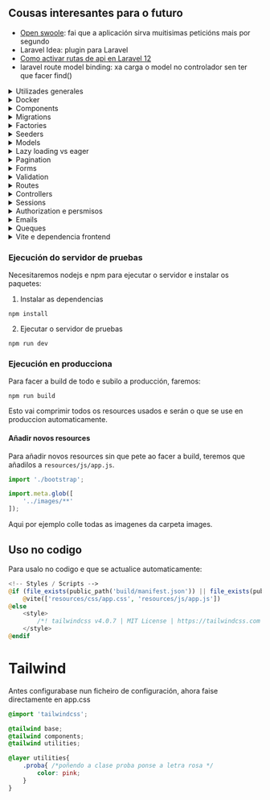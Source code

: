 ## Cousas interesantes para o futuro
* [Open swoole](https://www.youtube.com/watch?v=nGJOOS1Zd9Q&ab_channel=ThePrimeTime): fai que a aplicación sirva muitisimas peticións mais por segundo
* Laravel Idea: plugin para Laravel
* [Como activar rutas de api en Laravel 12](https://laracasts.com/discuss/channels/laravel/routesapiphp-removed-in-laravel-12-use-web-or-restore-it)
* laravel route model binding: xa carga o model no controlador sen ter que facer find()

<details>
<summary>Utilizades generales</summary>

# Utilidades generales
## Url completa da aplicación
Se queremos unha ruta da nosa aplicación coa url completa, para por exemplo un enlace
nun email, usaremos `url()`.

````php
url('/jobs/'.$job->id) //http://localhost:8000/jobs/204
````
Esto vai funcionar siempre, sustituindo localhost polo servidor no que estea a aplicacion
correndo.
</details>


<details>
<summary>Docker</summary>

# Docker
Me cago en dios para levantar esto.
* Esta usando php artisan serve para o servidor
  * Levantao ao levantar o docker porque llo puxen no Dockerfile

## Que facer todos os dias ao arrancar
1. Ir ao docker desktop e borrar os contenedores
2. Arrancalos e build
````shell
docker compose up -d --build
````

Igual tarda un pouco en arrancar a laravel_app, pero o final vai.

## Crear o proxecto de 0
1. Crear `docker-compose.yml`, con php e laravel, mysql e phpmyadmin:
````yaml
version: '3.8'

services:
  app:
    build:
      context: .
      dockerfile: Dockerfile
    container_name: laravel_app
    working_dir: /var/www
    volumes:
      - ./laravel-app:/var/www
    ports:
      - "8000:8000"
    depends_on:
      - mysql
    networks:
      - laravel

  mysql:
    image: mysql:8.0
    container_name: laravel_mysql
    restart: always
    environment:
      MYSQL_ROOT_PASSWORD: root
      MYSQL_DATABASE: laravel
      MYSQL_USER: laravel
      MYSQL_PASSWORD: secret
    ports:
      - "3306:3306"
    volumes:
      - db_data:/var/lib/mysql
    networks:
      - laravel

  phpmyadmin:
    image: phpmyadmin/phpmyadmin
    container_name: laravel_phpmyadmin
    environment:
      PMA_HOST: mysql
      MYSQL_ROOT_PASSWORD: root
    ports:
      - "8080:80"
    networks:
      - laravel

volumes:
  db_data:

networks:
  laravel:
````

2. Creamos a carpeta do proyecto laravel con:
````shell
docker run --rm -v [rutaAbsolutaDoDirectorioCoDockerCompose][/carpetaNovaProxectoLaravel]:/app composer create-project laravel/laravel .
````

3. DockerFile
````dockerfile
FROM php:8.2-cli

# Install system dependencies and extensions
RUN apt-get update && apt-get install -y \
    unzip \
    zip \
    git \
    curl \
    libzip-dev \
    && docker-php-ext-install zip pdo_mysql

# Install Composer
COPY --from=composer:latest /usr/bin/composer /usr/bin/composer

WORKDIR /var/www

# Start the Laravel dev server
CMD ["sh", "-c", "composer install && php artisan serve --host=0.0.0.0 --port=8000"]
````

4. Modificar o `.env` para poñer a conexion a bd
````dotenv
DB_CONNECTION=mysql
DB_HOST=mysql
DB_PORT=3306
DB_DATABASE=laravel
DB_USERNAME=laravel
DB_PASSWORD=secret
````

5. Facer a build e iniciar
````shell
docker-compose up --build -d
````
6. AH si e facer as migracións da bd pa ter usuarios sessions e asi:
````shell
docker exec -it laravel_app bash
cd /var/www
php artisan migrate
````
</details>


<details>
<summary>Components</summary>

# Components
Son a mellor forma de reutilizar codigo nas vistas, pequenos trozos de html
que se incluen en outras vistas, podendolle pasar datos.

## Como crealos e chamalos
Creanse en `resources/views/components` e chamanse dende outra vista facendo:
````html
<x-nomeFicheiroComponente ></x-x-nomeFicheiroComponente>
````

## Pasar datos
Hai tipos de datos que lle pasamos aos componentes
* Atributos: todos os atributos html que se queren añadir ao componente. Accedese a eles con `$attributes`
* Slots: os elementos que van ir dentro do componente. Podese acceder:
  * Mediante a variable `$slot`, que pilla todo o contido interior non nomeado
  * Named slots, ponselle un nome a ese contido
* Propiedades: sirven como os argumentos de unha función, son iguales aos atributos,
solo que no valor podeselle poñer logica de php.

#### Ejemplo:
O componente
````injectablephp
@props([
    'active' => false
])

<a
   class="{{ $active ? "bg-gray-900 text-white" : "text-gray-300 hover:bg-gray-700 hover:text-white"}} rounded-md px-3 py-2 text-sm font-medium"
   aria-current="{{ $active ? "true" : "false" }}"
    {{ $attributes }}
>
    {{ $slot }}
</a>
````
Usalo:
````injectablephp
<x-nav-link href="/" :active="request()->is('/')">Dashboard</x-nav-link>
````
</details>

<details>
<summary>Migrations</summary>

# Migracions
Son archivos para interactuar coa estructura da base de datos, tablas, columnas...
* Ubicanse en `database/migrations`

### Crear unha migración
1. Podese crear a man pero recomendase usar o comando:
````shell
php artisan make:migration
````
2. Crearanos o archivo con duas funcions, unha para facer a migración e outra para revertila en caso de ser necesario
   * Neste caso crea a tabla job_listing
````php
<?php

use Illuminate\Database\Migrations\Migration;
use Illuminate\Database\Schema\Blueprint;
use Illuminate\Support\Facades\Schema;

return new class extends Migration
{
    /**
     * Run the migrations.
     */
    public function up(): void
    {
        Schema::create('job_listing', function (Blueprint $table) {
            $table->id();
            $table->string('name')->unique();
            $table->float('salary');
            $table->timestamps();
        });
    }

    /**
     * Reverse the migrations.
     */
    public function down(): void
    {
        Schema::dropIfExists('job_listing');
    }
};
````

### Ejecutar migracions
Por muitas que creemos se non as ejecutamos non van facer nada, para ejecutalas:

#### Todas
````shell
php artisan migrate
````
#### Unha en concreto
````shell
php artisan migrate --path --path=database/migrations/2024_04_25_123456_create_jobs_table.php
````
#### Borrar todo e facer as migracions de 0
````shell
php artisan migrate:fresh
````
#### Facer rollback de migracions
Suponse que solo vai afectar as tablas afectadas polas últimas migracions (e borra datos)
````shell
php artisan migrate:rollback
````
Se solo queremos que afecte en concreto as tablas das `2 ultimas`:
````shell
php artisan migrate:rollback --step=2
```` 

</details>

<details>
<summary>Factories</summary>

# Factories
EXTENDER MAIS A INVESTIGACIÓN EN ESTO

Valen para crear instancias de objetos con datos falsos, moi utiles para
test sobretodo ou facer un seed da base de datos.

## Creación
1. Crear unha factory para o modelo Post
````shell
php artisan make:factory PostFactory --model=Post
````
2. Indicar os datos a generar:
````php
class PostFactory extends Factory
{
    /**
     * Define the model's default state.
     *
     * @return array<string, mixed>
     */
    public function definition(): array
    {
        return [
            'name' => fake()->title,
            'content' => fake()->sentence(),
            'user_id' => User::inRandomOrder()->first()?->id
        ];
    }
}
````

## Uso
Para por ejemplo crear na bd 50 Posts con datos falsos:
````php
Post::factory(50)->create();
````

</details>

<details>
<summary>Seeders</summary>

# Seeders
Gardanse en `database/seeders`.

Basicamente, son clases que nos sirven para poblar a base de datos. Podemos usar clases
genericas que poblen toda a base de datos(`DatabaseSeeder.php`), ou chamar a unha personalizada
que solo meta datos en certas tablas que nos digamos.

Esto combinado cos factories, fai que poblar a base de datos sexa unha chorrada, porque chamamos
aos factories das clases dentro do seeder e xa fan todo. Tamen podemos chamar a outros seeders.

## Seeders personalizados
Podemos crear seeders personalizados que solo metan datos en x tablas, xa sexa por manter
o codigo mais ordenado, para un test en concreto, modelo en concreto...

1. Facer a clase
````shell
php artisan make:seeder
````
2. Modificala, nesta por ejemplo chamase ao factory de Job e Employee
````php
class JobEmployeeSeeder extends Seeder
{
    /**
     * Run the database seeds.
     */
    public function run(): void
    {
        Employee::factory(30)->create();
        Job::factory(200)->create();
    }
}
````

4. Ahora podemos:
* Chamala dende outros seeders, por ejemplo dende `DatabaseSeeder.php`:
````php
class DatabaseSeeder extends Seeder
{
    /**
     * Seed the application's database.
     */
    public function run(): void
    {
        User::factory(10)->create();

        $this->call(JobEmployeeSeeder::class); //chamamos ao seeder
    }
}
````
* Usala directamente para facer ese seed:
````shell
php artisan db:seed --class=JobEmployeeSeeder
````

## Migracións con seed
Despois de facer unha migración, podemoslle indicar que faga o seed da base de datos.
Ej. migración fresh que fai seed despois de crear toda a estructura
````shell
php artisan migrate:fresh --seed
````
Tamen podemos facer a migración con un seeder en concreto:
````shell
php artisan migrate:fresh --seed --seeder=YourCustomSeeder

````


</details>

<details>
<summary>Models</summary>

# Models
Un modelo non é mais que unha clase que representa unha tabla da base
de datos. Podense establecer relacións entre modelos e facer consultas
sen escribir nada de sql, cousa que para facer CRUDs fai que se fagan
nunha patada.

## Creación
Para crear o modelo podemos usar o comando de artisan, e ademais indicamos
que tamen cree a migración e o factory correspondiente (`-mf`):
````shell
php artisan make:model -mf Proba
````

Exemplo de un modelo que:
* usa o trait de HasFactory para poder usar a factoria
* gardase na tabla `job_listing`
* ten 2 atributos que se poden asignar masivamente ('name','salary')
* ten unha relación `Job N:1 Employee `
````php
class Job extends Model
{
    use HasFactory;

    protected $table = 'job_listing';
    protected $fillable = [
        'name',
        'salary'
    ];

    public function employee(){
        return $this->belongsTo(Employee::class,'idEmployee');
    }
}
````

## Tabla
Para indicar un nombre de tabla distinto, indicase no modelo o atributo `table`.
````php
protected $table = 'job_listing';
````

## Atributos
### Fillable
Para indicar os atributos se poden asignar de forma masiva (usando `create`)
hai que indicalos no atributo `fillable`:
````php
protected $fillable = [
    'name',
    'salary'
];
````
De esta maneira, os atributos que non estean indicados en fillable non se gardarán
ao usar create.
Ej.:
````php
Job::create([
    'name' => 'Jorge',
    'salary' => 5000,
    'isAdmin' => true //este valor non se vai gardar
]);
````
### Guarded
Por outro lado, guarded fai todo o contrario que fillable. Permitiran gardarse todas
os atributos do modelo menos os indicados en guarded:
````php
protected $guarded = [];
````
Neste caso permitiran gardarse todos os atributos do modelo.

## Soft delete
Se queremos que o modelo non se borre realmente da bd ao facer `->delete()` senon que teña un campo
que indique a fecha na que se borrou:
1. Use `SoftDelete` no modelo.
````php
class Post extends Model
{
    use SoftDeletes;
````
2. Na migración da tabla, añadir un campo `->softDeletes()`:
````php
Schema::table('posts', function (Blueprint $table) {
    $table->softDeletes();
});
````

### Como funcionará
````php
$post->delete(); // Sets deleted_at timestamp
Post::all(); // Only where deleted_at IS NULL
Post::withTrashed()->get(); //Include soft-deleted records
Post::onlyTrashed()->get(); //Get only soft-deleted records
$post->restore(); //Restore a soft-deleted record
$post->forceDelete(); //Permanently delete
$post->trashed() //know if a post is softdeleted
````

### Soft delete en relacións
Para que nos dea unha relación que esta soft deleted, hai que indicalo con `withTrashed`:
````php
$user->posts()->withTrashed()->get();
````

Para facer soft deletes ou recuperar tamen das relacións `belongsToMany`:
````php
class User extends Model
{
    use SoftDeletes;

    protected static function booted()
    {
        static::deleting(function ($user) {
            if (! $user->isForceDeleting()) {
                $user->posts()->delete();
            }
        });

        static::restoring(function ($user) {
            $user->posts()->withTrashed()->restore();
        });
    }

    public function posts()
    {
        return $this->hasMany(Post::class);
    }
}
````

## casts()
Se queremos que o atributo sexa dunha forma no modelo pero distinta na bd indicamolo na funcion
`casts()`.

Por ejemplo temos un campo de texto que ten un json na bd, e queremos que cando estea no modelo
sea un array:
1. Na bd
````json
{"theme":"dark","notifications":true}
````
2. Migracion:
````php
Schema::table('users', function (Blueprint $table) {
    $table->json('settings')->nullable();
});
````
3. No modelo:
````php
protected function casts(): array
{
    return [
        'settings' => 'array',
    ];
}
````
4. Ahora podemos facer:
````php
$theme = $user->settings['theme'];
````

## Relacions
Para acceder aos datos dunha relación, crearemos funcions que se chamen igual
que o modelo ao que fai referencia a fk, e que devolverán unha objeto de relación.

Ao crear esta función, poderemos acceder a ela de duas maneiras:
* Property style access(`$job->employee`): que nos vai devolver o objeto Employee da 
relacion
* Method access(`$job->employee()`): vainos devolver o objeto de relación, no cal podemos
aplicar mais funcions de consulta.

### belongsTo (N:1)
Cando se usa na función de un modelo, indica que o modelo é o que ten a fk da relación.

Neste caso, un job terá un employee, e a función solo devolvera un objeto Employee.

````php
public function employee(){
    return $this->belongsTo(Employee::class,'idEmployee');
}
````
* `idEmployee`: indica o nome da fk na tabla jobs (opcional, necesario se indicamos
un nombre de columna non convencional como en este caso)

### hasMany (1:N)
O modelo que a usa NON ten a fk da relación. Vai devolver unha collection de
objetos da clase indicada.

Neste caso un Employee ten multiples Jobs (1:N).
````php
public function jobs(){
    return $this->hasMany(Job::class,'idEmployee');
}
````
* `idEmployee`: indica o nome da columna da tabla jobs que fai referencia a fk de
employes

### belongsToMany (N:N)
Relación na que ambas partes teñen multiples relacións entre elas, usando unha taboa
de relación.

Migración da taboa de relación:
````php
Schema::create('post_tag', function (Blueprint $table) {
    $table->id();
    $table->foreignIdFor(\App\Models\Post::class,'postId')->constrained()
        ->cascadeOnDelete();
    $table->foreignIdFor(\App\Models\Tag::class,'tagId')->constrained()
        ->cascadeOnDelete();
    $table->timestamps();
});
````

Exemplo do metodo dende Post:
````php
public function tags(){
    return $this->belongsToMany(Tag::class, 'post_tag', 'postId', 'tagId');
}
````
Todos estes parametros son necesarios solo se puxemos nomes fora do estantar
* `post_tag`: nome da taboa de relación
* `postId`: nome da columna da tabla de relación que fai referencia a fk do modelo
que no que se esta definindo a función (Post en este caso)
* `tagId`: nome da columna da tabla de relación que fai referencia a fk do modelo da
outra parte da relación (Tag en este caso)
</details>

<details>
<summary>Lazy loading vs eager</summary>

# Lazy loading vs eager
Son maneiras de cargar os datos das relacións no noso programa
* `lazy`(defecto): carganse os datos (faise outra query) solo cando se quere acceder a relación
* `eager`: carganse os datos tanto do modelo como das relacións indicadas todos xuntos

## Lazy
Se non se indica, as relacións cargaranse como lazy.
````php
$job->employee //farase unha query para coller a info da tag
````
## Eager
Cargaranse os datos das relacións indicadas xunto cos modelos:
````php
$jobs = Job::with('employee')->get();
foreach ($jobs as $job) {
    echo $job->employer->name; //non fai mais queries
}
````
Tamen se pode indicar de cargar a relación despois de facer a query:
````php
$jobs = Job::all();
$jobs->load('employer');
````
E se queremos cargar as nested relations tamen podemos, por ejemplo, de cada Employee
tamen cargar o address:
````php
$jobs = Job::with('employee.address')->get();
````

### Cargar todas as relacións
Podemos cargar todas as relacións sen indicar o nome de cada unha con:
````php
$employees = Employee::all()->withRelationshipAutoloading();
````
E se nin siquiera queremos poñer eso, senon que sea o defecto da nosa aplicación
(NON RECOMENDADO) en `AppServiceProvider`:
````php
public function boot(): void
{
    Model::automaticallyEagerLoadRelationships();
}
````


## n+1 query problem
É un problema que ocurre cando cargamos as relacións de maneira `lazy`, é dicir, que
non van estar dispoñibles os datos ata que queremos acceder a eles, momento no que
se fai unha query a bd para obtelos. De ahí o nome n+1, xa que facemos a query para
obter o objeto, e unha query para cada relación.

Ejemplo, por cada Employee, fai unha query para buscar os Job:
````php
$employees = Employee::all();
$employees->each(function ($e){
    $jobs = $e->jobs;
});
````

Para que esto non pase, usaremos o loading `eager`.

### Configurar para que lance error cando se faga lazy loading
En `AppServiceProvider`:
````php
public function boot(): void
{
    Model::preventLazyLoading();
}
````

</details>

<details>
<summary>Pagination</summary>

# Pagination
Se non queremos cargar todos os datos xuntos (recomendado) teremos que usar paginación,
que basicamente aplica un limit con un offset a query.

Ejemplo basico
1. Aplicar paginación na consulta, neste caso de 4 en catro:
````php
$jobs = Job::with('employee')->paginate(4);
````
2. Mostrar os botons para ir a siguiente pagina na vista:
````php
{{ $jobs->links() }}
````

## Formas de paginación
Hai basicamente 3 formas distintas de paginación:
* `paginate()`: a mais costosa en terminos de eficiencia, pero indica o numero de paginas
e podense mover entre as paginas.
* `simplePaginate()`: mais eficiente que paginate xa que non fai un count de todos os resultados.
Solo mostra os botons de atras e siguiente.
* `cursorPaginate()`: a mais eficiente, xa que usa cursores e non OFFSET. Usado en grandes
cantidades de datos que se teñen que actualizar frecuentemente.

❗ Diferencia importante cursorPaginate. En vez de pasar o numero de pagina por a url (`/posts?page=7`)
pasa un cursor(`/posts?cursor=eyJqb2JfbGlzdGluZy5pZCI6NCwiX3BvaW50c1RvTmV4dEl0ZW1zIjp0cnVlfQ`), que é o pointer en base64 ao ultimo item da pagina actual. Con esto, laravel
sabe dende que item seguir a siguiente pagina, ainda que se añadan mais items a tabla non vai
afectar, cousa que si pasa con paginate e simplePaginate, xa que usan offset.

### Paginate
É o mais lento, pero o mais completo en terminos de usabilidad. Mostra a cantidad de 
resultados e permite navegar mediante o  numero de pagina.
````php
$jobs = Job::with('employee')->paginate(4);
````
### SimplePaginate
Igual que paginate, pero mais eficiente, xa que non fai un count dos resultados.
Permite navegar con botons de atras e adiante.
````php
$jobs = Job::simplePaginate(2);
````

### CursorPaginate
A mais eficiente e robusta, perfecta para aplicacións con scroll infinito ou apis.
Como xa expliquei arriba, usa cursor en vez de offset.

⚠️Os datos da consulta deben de estar ordenador por un campo UNICO e indexado(id por ejemplo),
xa que senon non sabería dende que item seguir na siguiente pagina.

Puntos bos✔️:
* A mais rapida
* Robusta, a paginacion non cambia ainda que se inserten ou borren elementos da tabla.

Contras❌:
* Non se pode acceder a url facilmente, hai que pasar na resposta tanto o siguiente
como o anterior cursor.

Uso:
````php
$jobs = Job::cursorPaginate(2); //pagina de 2 en 2
````

#### Ejemplo de api
Devolve a resposta xunto co anterior e siguiente cursor (null se non hai mais).

Atención ao detalle de por que campos ordena, created_at e id. Non podería ordenar solo
por o campo created_at, xa que pode haber varios registros co mismo valor. Por eso
despois tamen ordena por o id, un campo unico e indexado.
````php
use App\Models\Post;
use Illuminate\Http\Request;

public function index(Request $request)
{
    $posts = Post::orderBy('created_at', 'desc')
                 ->orderBy('id', 'desc')
                 ->cursorPaginate(20);

    return response()->json([
        'data' => $posts->items(),
        'next_cursor' => $posts->nextCursor()?->encode(), // Nullable safe operator
        'prev_cursor' => $posts->previousCursor()?->encode(),
    ]);
}
````
Para entendelo en profundidad. Vamonos poñer no caso que estamos na pagina 3, e o ultimo
item ten o id `123` e fui creado `2025-04-30T10:00:00`:

1. Laravel creará o cursor en base64 a partir do json con estes dous datos:
````json
{
  "created_at": "2025-04-30T10:00:00",
  "id": 123
}
````
2. O que nos daría un cursor:
````php
eyJjcmVhdGVkX2F0IjoiMjAyNS0wNC0zMFQxMDowMDowMCIsImlkIjoxMjN9
````
3. Con ese cursor, ao pasar a pagina 4 fará a siguiente query:
````sql
SELECT * FROM posts
WHERE
    (created_at < '2025-04-30 10:00:00')
   OR (
        created_at = '2025-04-30 10:00:00'
        AND id < 123
    )
ORDER BY created_at DESC, id DESC
LIMIT 21;
````
O where pode parecer algo raro, xa que parece que o OR fai cortocircuito en sql, pero non,
ambas condicions son evaluadas. Ainda así, a logica é a misma, xa que se o created_at
é menor que a fecha do cursor, a segunda condición xa non vai importar, xa que a primeira
true, polo que a fila vaise incluir nos resultados.
Asi que: 
1. Comproba que a fecha sea mais antigua que a do cursor
2. SOLO IMPORTA SE A PRIMEIRA NON SE CUMPLE. Comproba que a fecha sexa igual que a do
cursor, pero o id sexa menor. De esta maneira se hai filas coa misma fecha, incluense
igualmente se o id é menor.

## Uso da paginación en vistas
É moi sencillo, simplemente na vista poñemos:
````php
<div>{{ $jobs->links() }}</div>
````

Laravel por defecto pensará que estamos usando tailwind, asi que se o estamos facendo
xa se vai ver ben de por si os enlaces. Se queremos modificar a forma na que se ven,
hai que facer cambios.

### Personalizar vista de paginación
Para personalizar como se ve a paginación, non podemos facelo directamente, xa que as
vistas de como se ve están en vendor, na carpeta de dependecias de composer, asi que
primeiro hai que facer unha copia da vista de paginación a nosa carpeta publica e 
despois moidicala.

1. Copiar as vistas de paginación:
````shell
php artisan vendor:publish
````
![que seleccionar](imagenesApuntes/img.png)
2. Se imos usar tailwind, podemos deixar solo `tailwind.blade.php` e borrar o resto,
xa que se despois cambiamos por ejemplo por boostrap e non temos as vistas en resources,
simplemente vai mirar na carpeta vendor por elas.
3. Modificamos a vista `tailwind.blade.php` (neste caso) e xa veremos os cambios.
4. (Opcional). Se queremos cambiar para que use por defecto a vista de boostrap5 por ejemplo,
modificaremos `AppServiceProvider`:
````php
public function boot(): void
{
    Paginator::useBootstrapFive();
}
````
</details>

<details>
<summary>Forms</summary>

# Forms
## CSRF
CSRF (Cross Site Request Forgery) é un tipo de ataque no que unha pagina maliciosa
fai un post dende o navegador de un usuario coa sesion iniciada na nosa pagina. 

Poñamos o caso no que un usuario inicia sesion no seu banco, crease a cookie de session non?
Ahora imaginate que entra nunha web maliciosa que fai un post para cambiar a contraseña a ese
mismo banco, de normal non podería xa que tería que iniciar sesion, pero ao existir a cookie
no navegador da victima a aplicación pensa que esta autenticado, e deixalle cambiar a cookie.

### @csfr
Solucionar esto en laravel é moi facil, dentro de cada formulario poremos `@csrf`:
````php
<form method="post" action="/jobs">
        @csrf
````

O que fai esto é crear un campo hidden con un token unico, o cal se enviará xunto co resto de
campos ao POST. Este token crease como atributo dentro da sesion do usuario, e se o token enviado no POST
non coincide laravel devolve un `419`;

</details>

<details>
<summary>Validation</summary>

# Validation
En laravel é moi simple validar formularios e mostrar os errores. Usaremos o metodo validate, ao cal lle 
pasaremos asociativo con atributo => validacions. Se a request non pasa a validación, laravel fai un redirect
back, facendo que:
* o old input sea flasheado na session
* teñamos os errores disponibles en `$errors`

Ejemplo de unha validación simple:
1. No controlador, usaremos `request()->validate` para validar os campos. 
   - Se todo valida, devolvenos un array asociativo co nome do campo e o valor do formulario.
   - Se falla, fai redirect back flasheando a old data na session e pasando os `$errors` a vista.

````php
Route::post('/jobs',function (){
    $validated = request()->validate([
        'name' => ['required', 'min:3'],
        'salary' => ['numeric']
    ]);

    Job::create($validated);

    return redirect('/');
});
````
2. Na vista, despois podemos usar a variable `$errors` directamente (esta sempre dispoñible) para mostrar os errores e 
`old()` para coller os datos antiguos da session.
````php
<div class="mt-10 grid grid-cols-1 gap-x-6 gap-y-8 sm:grid-cols-6">
    <div class="sm:col-span-4">
        <label for="name" class="block text-sm/6 font-medium text-gray-900">Job Name</label>
        <div class="mt-2">
            <div class="flex items-center rounded-md bg-white pl-3 outline-1 -outline-offset-1 outline-gray-300 focus-within:outline-2 focus-within:-outline-offset-2 focus-within:outline-indigo-600">
                <input type="text" value="{{ old('name') }}" name="name" id="name" class="block min-w-0 grow py-1.5 pr-3 pl-1 text-base text-gray-900 placeholder:text-gray-400 focus:outline-none sm:text-sm/6" placeholder="Plumber">
            </div>
        </div>
        @error('name')
            <x-error>{{ $message }}</x-error>
        @enderror
    </div>
</div>
````

## FormRequest personalizados
Podemos crear os nosos Request personalizados, os cales se lle pasarán como argumento ao controlador en vez de o Request
normal.

Con esto, a parte de moita mais reusabilida das reglas de validación, xa nin siquiera teremos que facer o validate dentro
do controlador, laravel faino automaticamente antes de que a request chegue a el:
````php
Route::post('/jobs', function (StoreJobRequest $request) { //se a validacion falla non se executa o controller
    Job::create($request->validated()); //collemos todos os parametros validados
    return redirect('/')->with('success', 'Job created!');
});
````

### Creación
Para crear un novo FormRequest:

1. Creamolo con artisan:
````shell
php artisan make:request StoreJobRequest
````
### Authorize
Donde se inclue a logica que indica que o usuario ten permiso para realizar esa acción ou non. No caso de devolver
false devolvería unha resposta con codigo:
* `403` Forbidden: se esta logueado pero non ten permisos. Ten sentido que por defecto sempre devolva esta e non un
401 Unauthorized(necesitas estar logueado) porque a ruta xa debería ter un middleware que checkeara que esta logueado
antes de chegar ao controlador e ejecutar o FormRequest

Se queremos, podemos cambiar o funcionamiento por defecto facendo Override de `failedAuthorization()`:
````php
protected function failedAuthorization()
{
    throw new AuthorizationException('Son un mensaje meu, tes que estar logueado!!', 401);
}
````

### Rules
Donde se indican as reglas de validación:
````php
public function rules(): array
{
    return [
        'name' => ["required","string","min:3","unique:job_listing,name"],
        "salary" => ["nullable","numeric"]
    ];
}
````
#### Validar custom objects ou arrays
````php
public function rules()
{
    return [
        'items' => 'required|array',
        'items.*.name' => 'required|string',
        'items.*.price' => 'required|numeric|min:0',
    ];
}
````

### PrepareForValidation
Se queremos cambiar os atributos antes de facer a validación, faremolo aquí:
````php
protected function prepareForValidation()
{
    $this->merge([
        'salary' => str_replace(',', '', $this->salary),
    ]);
}
````

## Ciclo de vida das validacions
Para entender ben as validacións, vou explicar ben o ciclo de vida, diferenciando tamen as validacións por api e por web,
as cales devolveran un json ou un redirect back cos errores respectivamente automaticamente gracias ao Handler.

1. Dentro do noso objeto request `StoreJobRequest` teremos as reglas de validación:
````php
class StoreJobRequest extends FormRequest
{
    public function rules()
    {
        return [
            'name' => ['required', 'min:3'],
            'salary' => ['nullable', 'numeric'],
        ];
    }

    public function authorize()
    {
        return true;
    }
}
````
2. Se as validacions fallan, laravel chama ao metodo `failedValidation()`, o cal lanza unha `ValidationException`.
   - podese sobreescribir o metodo failedValidation para cambiar o comportamento
3. Esta excepcion é recollida polo `Handler.php`, o cal comproba se a request espera un json para automaticamente
elegir se facer un redirect back ou mandar un json cos errores.
````php
if ($request->expectsJson()) {
    return $this->invalidJson($request, $exception);
} else {
    return redirect()->back()->withErrors(...)->withInput();
}
````
4. No caso de esperar un json, ejecutase o metodo `invalidJson()`:
````php
protected function invalidJson($request, ValidationException $exception)
{
    return response()->json([
        'message' => $exception->getMessage(),
        'errors' => $exception->errors(),
    ], $exception->status);
}
````

### Que nos permite este comportamento
Que esto funcione así, permitenos usar o mismo objeto Request tanto para a api como para web, tendo solo que escribir
as reglas de validación 1 vez, xestionando o tipo de resposta automaticamente.

`web.php`:
````php
Route::view('/jobs/create', 'jobs.create');
Route::post('/jobs', function (StoreJobRequest $request) {
    Job::create($request->validated());
    return redirect('/')->with('success', 'Job created!');
});
````
`api.php`:
````php
Route::post('/jobs', function (StoreJobRequest $request) {
    $job = Job::create($request->validated());
    return response()->json(['job' => $job], 201);
});
````

</details>

<details>
<summary>Routes</summary>

# Routes
Para ver todas as rutas da aplicación, sen incluir as de vendor:
````shell
php artisan route:list --except-vendor
````

## Route model binding
Se non queremos estar facendo `findOrFail` continuamente nos controladores, podemos facer que se cargue o modelo
automaticamente xa na definición da ruta.

````php
Route::get('/jobs/{job}/edit',function (Job $job){
    return view('jobs.edit',compact('job'));
});
````

Indicar que Laravel ejecuta antes o Model binding que o FormRequest para a validación. Guay!!

Se queremos que o campo polo que busque o modelo na bd non sexa o id, podemos:
1. Indicalo no parametro da ruta:
````php
Route::get('/jobs/{job:name}/edit',function (Job $job){
    return view('jobs.edit',compact('job'));
});
````
2. Indicalo no propio modelo, polo que aplicará a todas as rutas:
````php
public function getRouteKeyName()
{
    return 'name';
}
````

### Customizar o que pasa se non se encontra o resource
Usaremos a funcion missing para indicar que facer (se non queremos o por defecto error 404)
````php
Route::resource('photos', PhotoController::class)
    ->missing(function (Request $request) {
        return Redirect::route('photos.index');
    });
````

</details>


<details>
<summary>Controllers</summary>

# Controllers
Obviamente, non imos poñer toda a logica de cada ruta no arquivo de rutas, para eso creamos controladores,
con funcions que gestionan a logica das rutas.

Para crear un controlador:
````shell
php artisan make:controller
````

## Tipos
Poderemos crear varios tipos:
* **Empty**: crea un controlador vacio
* **Resource**: con todos os metodos necesarios para CRUD
* **Singleton**: igual que resource, pero non pasa o id do modelo a ruta.
* **API**: o mismo que resource, pero sin o `edit` e `create`
* **Invokable**: con un unico metodo `__invoke()`

Ao final solo cambian na cantidad de metodos e nos argumentos que se lle pasan a cada un.

### Empty controller
Creanse manualmente todos os metodos e chamase o controlador como se queira, a pelo:
````php
class JobController extends Controller
{
    public function search($name)
    {
        // Custom logic
    }
}
````
No router:
````php
Route::get('/jobs/search/{name}', [JobController::class, 'search']);
````

### Resource controller
Vai ter todos os metodos necesarios para facer CRUD:
````php
class ExampleController extends Controller
{
    public function index() {}       // GET /resource
    public function create() {}      // GET /resource/create
    public function store(Request $request) {} // POST /resource
    public function show($id) {}     // GET /resource/{id}
    public function edit($id) {}     // GET /resource/{id}/edit
    public function update(Request $request, $id) {} // PUT/PATCH /resource/{id}
    public function destroy($id) {}  // DELETE /resource/{id}
}
````
Ahora para usalo nas rutas, simplemente faremos:
````php
Route::resource('examples', ExampleController::class);
````
Esto vai crear todas as rutas automaticamente cos nomes estandar:

| Verb   | URI                      | Action           | Method      |
| ------ | ------------------------ | ---------------- | ----------- |
| GET    | /examples                | examples.index   | `index()`   |
| GET    | /examples/create         | examples.create  | `create()`  |
| POST   | /examples                | examples.store   | `store()`   |
| GET    | /examples/{example}      | examples.show    | `show()`    |
| GET    | /examples/{example}/edit | examples.edit    | `edit()`    |
| PUT    | /examples/{example}      | examples.update  | `update()`  |
| DELETE | /examples/{example}      | examples.destroy | `destroy()` |

### Excluir rutas
Se non queremos que se creen todas as rutas, podemos excluilas con:
````php
->only(['index']) //solo crea a ruta index
->except(['destroy']); //non crea a ruta da funcion destroy
````
### API controller
Funciona exactamente igual que ResourceController, pero sin os metodos e rutas `create` e `edit`, xa
que a api non os necesita.

Para usalo nas rutas:
````php
Route::apiResource('examples', ExampleApiController::class);
````

### Invokable
Se o controlador solo vai ter un metodo, chamaraselle `__invoke()`:
````php
class ExampleInvokableController extends Controller
{
    public function __invoke(Request $request) {}
}
````

Ahora nas rutas non lle hai que indicar o metodo a ejecutar, laravel xa ejecuta __invoke por defecto:
````php
Route::get('/example', ExampleInvokableController::class);
````

### Singleton
É igual que resources, pero non pasa o id do modelo a ruta, xa que solo pode haber unha ocurrencia.

Por poñer un ejemplo, un usuario ten un `perfil`, non ten sentido a ruta `perfiles/{id}`, tería que ser
directamente `/perfil`. Despois no controlador xa se pilla o perfil a partir do usuario autenticado.

Ejemplo de show:
````php
public function show()
{
    $job = Job::find(1);
    return view('jobs.show',compact('job'));
}
````

#### Uso en rutas
De normal solo se crearán as rutas `show`, `edit`, `update`. Se queremos que tamen se creen as de 
crear e borrar:
* `->creatable()`
* `->destroyable()`
````php
Route::singleton('perfil', PerfilController::class)
    ->creatable()
    ->destroyable();
````

Esto vai crear estas rutas:

| Verb   | URI            | Action         | Controller Method |
| ------ | -------------- | -------------- | ----------------- |
| GET    | /perfil        | perfil.show    | `show()`          |
| GET    | /perfil/create | perfil.create  | `create()`        |
| POST   | /perfil        | perfil.store   | `store()`         |
| GET    | /perfil/edit   | perfil.edit    | `edit()`          |
| DELETE | /perfil        | perfil.destroy | `destroy()`       |

---



</details>

<details>
<summary>Sessions</summary>

# Log in e Registration

Unha maneira xa out of the box de gestionar as sesion é con laravel Breeze.

## Crear usuarios e iniciar sesion
### Crear
````php
public function store(StoreRegistrationRequest $request){
    $user = User::create($request->validated());

    Auth::login($user);

    return redirect('/jobs');
}
````

### Facer login
````php
public function store(Request $request){
    $validated = $request->validate([
        'email' => ['required','email'],
        'password' => ['required']
    ]);

    //try to log in
    $loggedIn = Auth::attempt($validated);
        //back with errors
        if (!$loggedIn){
            throw ValidationException::withMessages([
                "email" => "Those credentials do not match"
            ]);
        }

    $request->session()->regenerate();

    //redirect to dashboard
    return redirect('/');
}
````

## Vistas
### Autenticado ou no
Para renderizar unha cousa ou outra según este ou no autenticado usamos `@guest` e `@auth`:
````php
@guest
    <x-nav-link href="/login" :active="request()->is('login')">Login</x-nav-link>
    <x-nav-link href="/register" :active="request()->is('register')">Register</x-nav-link>
@endguest()

@auth
    <form type="POST" action="/login">
        @csrf
        @method('DELETE')
        <x-form-button>Logout</x-form-button>
    </form>
@endauth()
````

</details>

<details>
<summary>Authorization e persmisos</summary>

# Authorization

Hai varias maneiras de facer autorización:
1. `Inline` authorization: dentro do controlador
2. `Gate`: basicamente funcions definidas con un nombre en `Gate` que devolven true ou false
3. `Middleware`: usar gate, pero a nivel de rutas, polo que xa non chega ao controlador se non a cumple
4. 


## Inline
Facelo directamente no controlador, facendo as comprobacions unha por unha:
````php
public function edit(Job $job)
{
    if (Auth::guest()){
        return redirect('/login');
    }

    if ($job->employee->user->isNot(Auth::user())){
        abort(403);
    }

    return view('jobs.edit',compact('job'));
}
````

## Gate
Crea funcions nomeadas que despois se usan con varias funcions:
* `authorize`: automaticamente fai un abort(403)
* `allows`: devolve true se ten permiso
* `denies`: devolve true se NON ten permiso
* `policies`: basicamente, xuntar as Gates nunha clase para cada Modelo

Indicar que o `User` será o usuario autenticado e é inyectado automaticamente por laravel. Se non esta
autenticado xa nin siquiera ejecuta a función.

````php
Gate::define('edit-job',function (User $user, Job $job){
    return $job->employee->user->is(Auth::user());
});

Gate::authorize('edit-job',$job);

return view('jobs.edit',compact('job'));
````

Esto non é moi util xa que a gate solo esta dispoñible no controlador na que a definamos, por eso se poden
definir no `AppServiceProvider` e estaran dispoñibles en toda a app. Para aplicacions moi pequenas esto pode
valer pero non é nada sostenible.

### Can e cannot
Podemos comprobar se o usuario pode realizar x Gate con `can() e cannot()`:
````php
Auth::user()->can('edit-job',$job)
Auth::user()->cannot('edit-job',$job)
````

Moit util en vistas, para incluir ou non cousas según permisos:
````php
@can('edit-job',$job)
    <div>
        <x-button href="/jobs/{{ $job->id }}/edit">Edit job</x-button>
    </div>
@endcan
````

## Middleware
Usaremos as gates creadas a nivel de ruta

### Can
Podemos chamar a can ao estar creando a ruta, pasandolle os modelos necesarios
````php
Route::get('/jobs/{job}/edit', [JobController::class, 'edit'])->name('jobs.edit')
    ->middleware('auth')
    ->can('edit-job','job'); //aplica a Gate pasandolle o job da ruta
````

## Policy
Para cada modelo, poderemos crear unha Policy, basicamente xuntando todas as Gates que usaremos
para limitar o acceso a ese modelo.

Creanse na carpeta `app/Policies`.

Se seguimos estandares(telo en `app/Policies` e que se chame `NomeModeloPolicy`),
Laravel automaticamente usará esa policy para ese modelo.

Se queremos que siga [outra nomenclatura](https://laravel.com/docs/12.x/authorization#policy-discovery).

### Creación
1. Para crear unha policy para Job:
````shell
php artisan make:policy
````

2. Ejemplo da policy con unha funcion edit:
````php
class JobPolicy
{
    public function edit(User $user, Job $job): bool{
        return $job->employee->user->is($user);
    }
}
````

### Uso
Usanse como as Gates, simplemente en vez do nombre da gate usase o nome do metodo na policy.
A clase policy a usar sabea a partir do modelo, como comentei arriba.

Ejemplo:
````php
Route::get('/jobs/{job}/edit', [JobController::class, 'edit'])->name('jobs.edit')
    ->middleware('auth')
    ->can('edit','job');
````

</details>

<details>
<summary>Emails</summary>

# Envio de correos
Para mandar un correo, usaremos a clase `Mail` (`\Iluminate\Support\Facades\Mail`)

O obxeto que lle pasaremos a esta clase para ser enviado será `Mailable`, o cal representará
o correo a enviar, con toda a info.

## Configuración
Para editar a configuración do envio de mails, faremolo en `config/mail.php`.

### Configuración de credenciales
Para configurar os datos importantes como o host, username e password de correo e asi faise no
`.env`:

````dotenv
MAIL_MAILER=smtp
MAIL_HOST=sandbox.smtp.mailtrap.io
MAIL_PORT=2525
MAIL_USERNAME=proba
MAIL_PASSWORD=proba123
MAIL_SCHEME=null
MAIL_FROM_ADDRESS="info@jorgeBlanco.com"
MAIL_FROM_NAME="Jorge Blanco"
````

## Mailable
Normalmente, crearemos unha clase mailable para cada acción na que queremos enviar un mail, por
ejemplo a creación de un novo Job.

### Creacion
Normalmente, crearemos unha clase mailable para cada acción na que queremos enviar un mail, por
ejemplo a creación de un novo Job.

O normal xa é crear a view relacionada con ese mailable no momento de crealo.

1. Crear un mailable:
````php
php artisan make:mail
````
2. Xa teremos a clase e a vista que vai devolver creada.

Dentro da clase creada teremos varios metodos:
- `envelope()`: usada para configurar o asunto do correo
- `content()`: devolvese a vista asociada ao Mailer que conten o contido do correo
- `attachments()`: arquivos adxuntados

#### envelope()
Aquí indicaremos o asunto, e tamen poderemos redefinir cousas como o from e o replyTo
````php
public function envelope(): Envelope
{
    return new Envelope(
        subject: 'Job Posted',
        from: 'outroCorreoDistinto@gmail.com', //non se suele cambiar
        replyTo: 'responderAEste@gmail.com' //nin esto
    );
}
````

#### content()
❗ ATENCIÓN, todas os atributos publicos do objeto Mailable van estar disponibles dentro da
vista que usa content, asi que xa nin llos temos que pasar. Usamos with pa variables non publicas
ou pa cousas que non temos como atributo na clase e queremos ter na vista.

Aqui devolvemos a vista con todo o contido html do correo, poderemoslle pasar parametros
coma siempre fixemos cas vistas:
````php
public function content(): Content
{
    return new Content(
        view: 'mail.job-posted',
        with: [
            'job' => $this->job
        ]
    );
}
````

#### attachments()
Ficheiros adjuntos
````php
public function attachments()
{
    return [
        Attachment::fromPath('/path/to/file.pdf'),
    ];
}
````

## Uso
Para usar o mailable que creamos e mandar o correo:
````php
Mail::to($request->user()->email)->send(
    new JobPosted($job)
);
````

Indicar que nin siquiera fai falta indicar o `->email` do user, se mandamos o user
laravel xa vai coller o seu correo.

</details>

<details>
<summary>Queques</summary>

Enlaces interesantes:
* [queques in production](https://martinjoo.dev/laravel-queues-and-workers-in-production)

# Queques
As queques basicamente é a maneira que ten laravel e php de traballar con 'threads', xa que
php é singlethreaded, non son threads reales, senon que gardanse as tareas
que estan pendientes por facer en base de datos e un worker en execución vainas facendo.

Para a configuración usaremos o archivo `config/queque.php`

Para que os jobs se executen, laravel ten que estar ejecutando continuamente un `worker`.
Para axudar con esto en producción usanse `supervisors`, que fan que pase o que pase 
o worker sempre estea activo.

### Ejecutar un worker
````shell
php artisan queue:work
````

⚠️ cada vez que fagamos un cambio en un job, teremos que reiniciar o worker, xa que este
traballa en memoria e non pillará os cambios

Ejemplo de como mandar un email metendoo na queque:
````php
Mail::to($request->user()->email)->queue(
        new JobPosted($job)
    );
````

## Dedicated job classes
Para crear un job personalizado, usaremos:
````shell
php artisan make:job
````

### Metodos basicos
Basicamente, o metodo `handle()` será o que indique que fai ese job, podemoslle pasar
parámetros no constructor do objeto e usalos.

Clase `TraduceTextJob`:
````php
class TraduceTextJob implements ShouldQueue
{
    use Queueable;

    public String $texto;
    
    public function __construct(String $texto)
    {
        $this->texto = $texto;
    }
    
    public function handle(): void
    {
        logger('Traducindo...'.$this->texto);
    }
}
````
Uso da clase:
````php
TraduceTextJob::dispatch($book->name);
````

</details>

<details>
<summary>Vite e dependencia frontend</summary>

## Depedencias para front
Para manexas as dependencias de front, iremonos o package.json.
````json
{
    "private": true,
    "type": "module",
    "scripts": {
        "build": "vite build",
        "dev": "vite"
    },
    "devDependencies": {
        "@tailwindcss/vite": "^4.0.0",
        "axios": "^1.8.2",
        "concurrently": "^9.0.1",
        "laravel-vite-plugin": "^1.2.0",
        "tailwindcss": "^4.0.0",
        "vite": "^6.2.4" //vite xa ven por defecto
    }
}
````

`scripts` usase para crear shortcuts a comandos, neste caso os de vite. Facendo
`npm run dev` ejecutará o comando vite

1. Para instalar as dependencias, necesitaremos `nodejs` e `npm`:
````shell
apt install nodejs npm -y
````
2. Ahora poderemos instalar as dependencias:
````shell
npm install #na raiz do proyecto
````

ir a unha version mas vella de npm: `npm i -g npm@~10.3`

# Vite
Vite é un dos bundlers mais populares, basicamente o que fan os bundlers é comprimir ao
maximo todos os archivos de frontend no momento de subilos a `producción`. Ademais Vite
tamen trae un liveServer con hard reloading para ver os cambios ao momento.

## Configuración
Para a configuración, usaremos `vite.config.js`.
````js
export default defineConfig({
    server: {
        host: '0.0.0.0',
        port: 5173,
        strictPort: true,
        watch: {
            usePolling: true,
        },
        hmr: {
            host: 'localhost', // Needed for hot reloading to work on host
            //port: 5174,       // The port exposed to your host
            protocol: 'ws',
            clientPort: 5174,
        }
    },
    plugins: [
        laravel({
            input: ['resources/css/app.css', 'resources/js/app.js'],
            refresh: true,
        }),
        tailwindcss(),
    ],
});
````

Explicación rapidilla:
No do server configuramos o servidor de vite que vai conter o assets,
neste caso usamos docker co puerto 5173 mappeado ao 5174, por eso en
hmr:clientport poñemos o 5174, para que o websocket do navegador do 
anfitrion se poda comunicar co servidor

`laravel`: laravel vite plugin onde lle indicamos como integrarse con laravel
  * `input`: indica que ficheiros compilar
  * `refresh`: habilita hot-reloading

</details>

### Ejecución do servidor de pruebas
Necesitaremos nodejs e npm para ejecutar o servidor e instalar os paquetes:
1. Instalar as dependencias
````shell
npm install
````
2. Ejecutar o servidor de pruebas
```shell
npm run dev
```

### Ejecución en producciona
Para facer a build de todo e subilo a producción, faremos:
```shell
npm run build
```

Esto vai comprimir todos os resources usados e serán o que se use en produccion automaticamente.

#### Añadir novos resources
Para añadir novos resources sin que pete ao facer a build, teremos que añadilos a `resources/js/app.js`.
````js
import './bootstrap';

import.meta.glob([
    '../images/**'
]);
````

Aqui por ejemplo colle todas as imagenes da carpeta images.

## Uso no codigo
Para usalo no codigo e que se actualice automaticamente:
```php
<!-- Styles / Scripts -->
@if (file_exists(public_path('build/manifest.json')) || file_exists(public_path('hot')))
    @vite(['resources/css/app.css', 'resources/js/app.js'])
@else
    <style>
        /*! tailwindcss v4.0.7 | MIT License | https://tailwindcss.com */@layer theme{:root,:host{--font-sans:'Instrument Sans',ui-sans-serif,system-ui,sans-serif,"Apple Color Emoji","Segoe UI Emoji","Segoe UI Symbol","Noto Color Emoji";--font-serif:ui-serif,Georgia,Cambria,"Times New Roman",Times,serif;--font-mono:ui-monospace,SFMono-Regular,Menlo,Monaco,Consolas,"Liberation Mono","Courier New",monospace;--color-red-50:oklch(.971 .013 17.38);--color-red-100:oklch(.936 .032 17.717);--color-red-200:oklch(.885 .062 18.334);--color-red-300:oklch(.808 .114 19.571);--color-red-400:oklch(.704 .191 22.216);--color-red-500:oklch(.637 .237 25.331);--color-red-600:oklch(.577 .245 27.325);--color-red-700:oklch(.505 .213 27.518);--color-red-800:oklch(.444 .177 26.899);--color-red-900:oklch(.396 .141 25.723);--color-red-950:oklch(.258 .092 26.042);--color-orange-50:oklch(.98 .016 73.684);--color-orange-100:oklch(.954 .038 75.164);--color-orange-200:oklch(.901 .076 70.697);--color-orange-300:oklch(.837 .128 66.29);--color-orange-400:oklch(.75 .183 55.934);--color-orange-500:oklch(.705 .213 47.604);--color-orange-600:oklch(.646 .222 41.116);--color-orange-700:oklch(.553 .195 38.402);--color-orange-800:oklch(.47 .157 37.304);--color-orange-900:oklch(.408 .123 38.172);--color-orange-950:oklch(.266 .079 36.259);--color-amber-50:oklch(.987 .022 95.277);--color-amber-100:oklch(.962 .059 95.617);--color-amber-200:oklch(.924 .12 95.746);--color-amber-300:oklch(.879 .169 91.605);--color-amber-400:oklch(.828 .189 84.429);--color-amber-500:oklch(.769 .188 70.08);--color-amber-600:oklch(.666 .179 58.318);--color-amber-700:oklch(.555 .163 48.998);--color-amber-800:oklch(.473 .137 46.201);--color-amber-900:oklch(.414 .112 45.904);--color-amber-950:oklch(.279 .077 45.635);--color-yellow-50:oklch(.987 .026 102.212);--color-yellow-100:oklch(.973 .071 103.193);--color-yellow-200:oklch(.945 .129 101.54);--color-yellow-300:oklch(.905 .182 98.111);--color-yellow-400:oklch(.852 .199 91.936);--color-yellow-500:oklch(.795 .184 86.047);--color-yellow-600:oklch(.681 .162 75.834);--color-yellow-700:oklch(.554 .135 66.442);--color-yellow-800:oklch(.476 .114 61.907);--color-yellow-900:oklch(.421 .095 57.708);--color-yellow-950:oklch(.286 .066 53.813);--color-lime-50:oklch(.986 .031 120.757);--color-lime-100:oklch(.967 .067 122.328);--color-lime-200:oklch(.938 .127 124.321);--color-lime-300:oklch(.897 .196 126.665);--color-lime-400:oklch(.841 .238 128.85);--color-lime-500:oklch(.768 .233 130.85);--color-lime-600:oklch(.648 .2 131.684);--color-lime-700:oklch(.532 .157 131.589);--color-lime-800:oklch(.453 .124 130.933);--color-lime-900:oklch(.405 .101 131.063);--color-lime-950:oklch(.274 .072 132.109);--color-green-50:oklch(.982 .018 155.826);--color-green-100:oklch(.962 .044 156.743);--color-green-200:oklch(.925 .084 155.995);--color-green-300:oklch(.871 .15 154.449);--color-green-400:oklch(.792 .209 151.711);--color-green-500:oklch(.723 .219 149.579);--color-green-600:oklch(.627 .194 149.214);--color-green-700:oklch(.527 .154 150.069);--color-green-800:oklch(.448 .119 151.328);--color-green-900:oklch(.393 .095 152.535);--color-green-950:oklch(.266 .065 152.934);--color-emerald-50:oklch(.979 .021 166.113);--color-emerald-100:oklch(.95 .052 163.051);--color-emerald-200:oklch(.905 .093 164.15);--color-emerald-300:oklch(.845 .143 164.978);--color-emerald-400:oklch(.765 .177 163.223);--color-emerald-500:oklch(.696 .17 162.48);--color-emerald-600:oklch(.596 .145 163.225);--color-emerald-700:oklch(.508 .118 165.612);--color-emerald-800:oklch(.432 .095 166.913);--color-emerald-900:oklch(.378 .077 168.94);--color-emerald-950:oklch(.262 .051 172.552);--color-teal-50:oklch(.984 .014 180.72);--color-teal-100:oklch(.953 .051 180.801);--color-teal-200:oklch(.91 .096 180.426);--color-teal-300:oklch(.855 .138 181.071);--color-teal-400:oklch(.777 .152 181.912);--color-teal-500:oklch(.704 .14 182.503);--color-teal-600:oklch(.6 .118 184.704);--color-teal-700:oklch(.511 .096 186.391);--color-teal-800:oklch(.437 .078 188.216);--color-teal-900:oklch(.386 .063 188.416);--color-teal-950:oklch(.277 .046 192.524);--color-cyan-50:oklch(.984 .019 200.873);--color-cyan-100:oklch(.956 .045 203.388);--color-cyan-200:oklch(.917 .08 205.041);--color-cyan-300:oklch(.865 .127 207.078);--color-cyan-400:oklch(.789 .154 211.53);--color-cyan-500:oklch(.715 .143 215.221);--color-cyan-600:oklch(.609 .126 221.723);--color-cyan-700:oklch(.52 .105 223.128);--color-cyan-800:oklch(.45 .085 224.283);--color-cyan-900:oklch(.398 .07 227.392);--color-cyan-950:oklch(.302 .056 229.695);--color-sky-50:oklch(.977 .013 236.62);--color-sky-100:oklch(.951 .026 236.824);--color-sky-200:oklch(.901 .058 230.902);--color-sky-300:oklch(.828 .111 230.318);--color-sky-400:oklch(.746 .16 232.661);--color-sky-500:oklch(.685 .169 237.323);--color-sky-600:oklch(.588 .158 241.966);--color-sky-700:oklch(.5 .134 242.749);--color-sky-800:oklch(.443 .11 240.79);--color-sky-900:oklch(.391 .09 240.876);--color-sky-950:oklch(.293 .066 243.157);--color-blue-50:oklch(.97 .014 254.604);--color-blue-100:oklch(.932 .032 255.585);--color-blue-200:oklch(.882 .059 254.128);--color-blue-300:oklch(.809 .105 251.813);--color-blue-400:oklch(.707 .165 254.624);--color-blue-500:oklch(.623 .214 259.815);--color-blue-600:oklch(.546 .245 262.881);--color-blue-700:oklch(.488 .243 264.376);--color-blue-800:oklch(.424 .199 265.638);--color-blue-900:oklch(.379 .146 265.522);--color-blue-950:oklch(.282 .091 267.935);--color-indigo-50:oklch(.962 .018 272.314);--color-indigo-100:oklch(.93 .034 272.788);--color-indigo-200:oklch(.87 .065 274.039);--color-indigo-300:oklch(.785 .115 274.713);--color-indigo-400:oklch(.673 .182 276.935);--color-indigo-500:oklch(.585 .233 277.117);--color-indigo-600:oklch(.511 .262 276.966);--color-indigo-700:oklch(.457 .24 277.023);--color-indigo-800:oklch(.398 .195 277.366);--color-indigo-900:oklch(.359 .144 278.697);--color-indigo-950:oklch(.257 .09 281.288);--color-violet-50:oklch(.969 .016 293.756);--color-violet-100:oklch(.943 .029 294.588);--color-violet-200:oklch(.894 .057 293.283);--color-violet-300:oklch(.811 .111 293.571);--color-violet-400:oklch(.702 .183 293.541);--color-violet-500:oklch(.606 .25 292.717);--color-violet-600:oklch(.541 .281 293.009);--color-violet-700:oklch(.491 .27 292.581);--color-violet-800:oklch(.432 .232 292.759);--color-violet-900:oklch(.38 .189 293.745);--color-violet-950:oklch(.283 .141 291.089);--color-purple-50:oklch(.977 .014 308.299);--color-purple-100:oklch(.946 .033 307.174);--color-purple-200:oklch(.902 .063 306.703);--color-purple-300:oklch(.827 .119 306.383);--color-purple-400:oklch(.714 .203 305.504);--color-purple-500:oklch(.627 .265 303.9);--color-purple-600:oklch(.558 .288 302.321);--color-purple-700:oklch(.496 .265 301.924);--color-purple-800:oklch(.438 .218 303.724);--color-purple-900:oklch(.381 .176 304.987);--color-purple-950:oklch(.291 .149 302.717);--color-fuchsia-50:oklch(.977 .017 320.058);--color-fuchsia-100:oklch(.952 .037 318.852);--color-fuchsia-200:oklch(.903 .076 319.62);--color-fuchsia-300:oklch(.833 .145 321.434);--color-fuchsia-400:oklch(.74 .238 322.16);--color-fuchsia-500:oklch(.667 .295 322.15);--color-fuchsia-600:oklch(.591 .293 322.896);--color-fuchsia-700:oklch(.518 .253 323.949);--color-fuchsia-800:oklch(.452 .211 324.591);--color-fuchsia-900:oklch(.401 .17 325.612);--color-fuchsia-950:oklch(.293 .136 325.661);--color-pink-50:oklch(.971 .014 343.198);--color-pink-100:oklch(.948 .028 342.258);--color-pink-200:oklch(.899 .061 343.231);--color-pink-300:oklch(.823 .12 346.018);--color-pink-400:oklch(.718 .202 349.761);--color-pink-500:oklch(.656 .241 354.308);--color-pink-600:oklch(.592 .249 .584);--color-pink-700:oklch(.525 .223 3.958);--color-pink-800:oklch(.459 .187 3.815);--color-pink-900:oklch(.408 .153 2.432);--color-pink-950:oklch(.284 .109 3.907);--color-rose-50:oklch(.969 .015 12.422);--color-rose-100:oklch(.941 .03 12.58);--color-rose-200:oklch(.892 .058 10.001);--color-rose-300:oklch(.81 .117 11.638);--color-rose-400:oklch(.712 .194 13.428);--color-rose-500:oklch(.645 .246 16.439);--color-rose-600:oklch(.586 .253 17.585);--color-rose-700:oklch(.514 .222 16.935);--color-rose-800:oklch(.455 .188 13.697);--color-rose-900:oklch(.41 .159 10.272);--color-rose-950:oklch(.271 .105 12.094);--color-slate-50:oklch(.984 .003 247.858);--color-slate-100:oklch(.968 .007 247.896);--color-slate-200:oklch(.929 .013 255.508);--color-slate-300:oklch(.869 .022 252.894);--color-slate-400:oklch(.704 .04 256.788);--color-slate-500:oklch(.554 .046 257.417);--color-slate-600:oklch(.446 .043 257.281);--color-slate-700:oklch(.372 .044 257.287);--color-slate-800:oklch(.279 .041 260.031);--color-slate-900:oklch(.208 .042 265.755);--color-slate-950:oklch(.129 .042 264.695);--color-gray-50:oklch(.985 .002 247.839);--color-gray-100:oklch(.967 .003 264.542);--color-gray-200:oklch(.928 .006 264.531);--color-gray-300:oklch(.872 .01 258.338);--color-gray-400:oklch(.707 .022 261.325);--color-gray-500:oklch(.551 .027 264.364);--color-gray-600:oklch(.446 .03 256.802);--color-gray-700:oklch(.373 .034 259.733);--color-gray-800:oklch(.278 .033 256.848);--color-gray-900:oklch(.21 .034 264.665);--color-gray-950:oklch(.13 .028 261.692);--color-zinc-50:oklch(.985 0 0);--color-zinc-100:oklch(.967 .001 286.375);--color-zinc-200:oklch(.92 .004 286.32);--color-zinc-300:oklch(.871 .006 286.286);--color-zinc-400:oklch(.705 .015 286.067);--color-zinc-500:oklch(.552 .016 285.938);--color-zinc-600:oklch(.442 .017 285.786);--color-zinc-700:oklch(.37 .013 285.805);--color-zinc-800:oklch(.274 .006 286.033);--color-zinc-900:oklch(.21 .006 285.885);--color-zinc-950:oklch(.141 .005 285.823);--color-neutral-50:oklch(.985 0 0);--color-neutral-100:oklch(.97 0 0);--color-neutral-200:oklch(.922 0 0);--color-neutral-300:oklch(.87 0 0);--color-neutral-400:oklch(.708 0 0);--color-neutral-500:oklch(.556 0 0);--color-neutral-600:oklch(.439 0 0);--color-neutral-700:oklch(.371 0 0);--color-neutral-800:oklch(.269 0 0);--color-neutral-900:oklch(.205 0 0);--color-neutral-950:oklch(.145 0 0);--color-stone-50:oklch(.985 .001 106.423);--color-stone-100:oklch(.97 .001 106.424);--color-stone-200:oklch(.923 .003 48.717);--color-stone-300:oklch(.869 .005 56.366);--color-stone-400:oklch(.709 .01 56.259);--color-stone-500:oklch(.553 .013 58.071);--color-stone-600:oklch(.444 .011 73.639);--color-stone-700:oklch(.374 .01 67.558);--color-stone-800:oklch(.268 .007 34.298);--color-stone-900:oklch(.216 .006 56.043);--color-stone-950:oklch(.147 .004 49.25);--color-black:#000;--color-white:#fff;--spacing:.25rem;--breakpoint-sm:40rem;--breakpoint-md:48rem;--breakpoint-lg:64rem;--breakpoint-xl:80rem;--breakpoint-2xl:96rem;--container-3xs:16rem;--container-2xs:18rem;--container-xs:20rem;--container-sm:24rem;--container-md:28rem;--container-lg:32rem;--container-xl:36rem;--container-2xl:42rem;--container-3xl:48rem;--container-4xl:56rem;--container-5xl:64rem;--container-6xl:72rem;--container-7xl:80rem;--text-xs:.75rem;--text-xs--line-height:calc(1/.75);--text-sm:.875rem;--text-sm--line-height:calc(1.25/.875);--text-base:1rem;--text-base--line-height: 1.5 ;--text-lg:1.125rem;--text-lg--line-height:calc(1.75/1.125);--text-xl:1.25rem;--text-xl--line-height:calc(1.75/1.25);--text-2xl:1.5rem;--text-2xl--line-height:calc(2/1.5);--text-3xl:1.875rem;--text-3xl--line-height: 1.2 ;--text-4xl:2.25rem;--text-4xl--line-height:calc(2.5/2.25);--text-5xl:3rem;--text-5xl--line-height:1;--text-6xl:3.75rem;--text-6xl--line-height:1;--text-7xl:4.5rem;--text-7xl--line-height:1;--text-8xl:6rem;--text-8xl--line-height:1;--text-9xl:8rem;--text-9xl--line-height:1;--font-weight-thin:100;--font-weight-extralight:200;--font-weight-light:300;--font-weight-normal:400;--font-weight-medium:500;--font-weight-semibold:600;--font-weight-bold:700;--font-weight-extrabold:800;--font-weight-black:900;--tracking-tighter:-.05em;--tracking-tight:-.025em;--tracking-normal:0em;--tracking-wide:.025em;--tracking-wider:.05em;--tracking-widest:.1em;--leading-tight:1.25;--leading-snug:1.375;--leading-normal:1.5;--leading-relaxed:1.625;--leading-loose:2;--radius-xs:.125rem;--radius-sm:.25rem;--radius-md:.375rem;--radius-lg:.5rem;--radius-xl:.75rem;--radius-2xl:1rem;--radius-3xl:1.5rem;--radius-4xl:2rem;--shadow-2xs:0 1px #0000000d;--shadow-xs:0 1px 2px 0 #0000000d;--shadow-sm:0 1px 3px 0 #0000001a,0 1px 2px -1px #0000001a;--shadow-md:0 4px 6px -1px #0000001a,0 2px 4px -2px #0000001a;--shadow-lg:0 10px 15px -3px #0000001a,0 4px 6px -4px #0000001a;--shadow-xl:0 20px 25px -5px #0000001a,0 8px 10px -6px #0000001a;--shadow-2xl:0 25px 50px -12px #00000040;--inset-shadow-2xs:inset 0 1px #0000000d;--inset-shadow-xs:inset 0 1px 1px #0000000d;--inset-shadow-sm:inset 0 2px 4px #0000000d;--drop-shadow-xs:0 1px 1px #0000000d;--drop-shadow-sm:0 1px 2px #00000026;--drop-shadow-md:0 3px 3px #0000001f;--drop-shadow-lg:0 4px 4px #00000026;--drop-shadow-xl:0 9px 7px #0000001a;--drop-shadow-2xl:0 25px 25px #00000026;--ease-in:cubic-bezier(.4,0,1,1);--ease-out:cubic-bezier(0,0,.2,1);--ease-in-out:cubic-bezier(.4,0,.2,1);--animate-spin:spin 1s linear infinite;--animate-ping:ping 1s cubic-bezier(0,0,.2,1)infinite;--animate-pulse:pulse 2s cubic-bezier(.4,0,.6,1)infinite;--animate-bounce:bounce 1s infinite;--blur-xs:4px;--blur-sm:8px;--blur-md:12px;--blur-lg:16px;--blur-xl:24px;--blur-2xl:40px;--blur-3xl:64px;--perspective-dramatic:100px;--perspective-near:300px;--perspective-normal:500px;--perspective-midrange:800px;--perspective-distant:1200px;--aspect-video:16/9;--default-transition-duration:.15s;--default-transition-timing-function:cubic-bezier(.4,0,.2,1);--default-font-family:var(--font-sans);--default-font-feature-settings:var(--font-sans--font-feature-settings);--default-font-variation-settings:var(--font-sans--font-variation-settings);--default-mono-font-family:var(--font-mono);--default-mono-font-feature-settings:var(--font-mono--font-feature-settings);--default-mono-font-variation-settings:var(--font-mono--font-variation-settings)}}@layer base{*,:after,:before,::backdrop{box-sizing:border-box;border:0 solid;margin:0;padding:0}::file-selector-button{box-sizing:border-box;border:0 solid;margin:0;padding:0}html,:host{-webkit-text-size-adjust:100%;-moz-tab-size:4;tab-size:4;line-height:1.5;font-family:var(--default-font-family,ui-sans-serif,system-ui,sans-serif,"Apple Color Emoji","Segoe UI Emoji","Segoe UI Symbol","Noto Color Emoji");font-feature-settings:var(--default-font-feature-settings,normal);font-variation-settings:var(--default-font-variation-settings,normal);-webkit-tap-highlight-color:transparent}body{line-height:inherit}hr{height:0;color:inherit;border-top-width:1px}abbr:where([title]){-webkit-text-decoration:underline dotted;text-decoration:underline dotted}h1,h2,h3,h4,h5,h6{font-size:inherit;font-weight:inherit}a{color:inherit;-webkit-text-decoration:inherit;text-decoration:inherit}b,strong{font-weight:bolder}code,kbd,samp,pre{font-family:var(--default-mono-font-family,ui-monospace,SFMono-Regular,Menlo,Monaco,Consolas,"Liberation Mono","Courier New",monospace);font-feature-settings:var(--default-mono-font-feature-settings,normal);font-variation-settings:var(--default-mono-font-variation-settings,normal);font-size:1em}small{font-size:80%}sub,sup{vertical-align:baseline;font-size:75%;line-height:0;position:relative}sub{bottom:-.25em}sup{top:-.5em}table{text-indent:0;border-color:inherit;border-collapse:collapse}:-moz-focusring{outline:auto}progress{vertical-align:baseline}summary{display:list-item}ol,ul,menu{list-style:none}img,svg,video,canvas,audio,iframe,embed,object{vertical-align:middle;display:block}img,video{max-width:100%;height:auto}button,input,select,optgroup,textarea{font:inherit;font-feature-settings:inherit;font-variation-settings:inherit;letter-spacing:inherit;color:inherit;opacity:1;background-color:#0000;border-radius:0}::file-selector-button{font:inherit;font-feature-settings:inherit;font-variation-settings:inherit;letter-spacing:inherit;color:inherit;opacity:1;background-color:#0000;border-radius:0}:where(select:is([multiple],[size])) optgroup{font-weight:bolder}:where(select:is([multiple],[size])) optgroup option{padding-inline-start:20px}::file-selector-button{margin-inline-end:4px}::placeholder{opacity:1;color:color-mix(in oklab,currentColor 50%,transparent)}textarea{resize:vertical}::-webkit-search-decoration{-webkit-appearance:none}::-webkit-date-and-time-value{min-height:1lh;text-align:inherit}::-webkit-datetime-edit{display:inline-flex}::-webkit-datetime-edit-fields-wrapper{padding:0}::-webkit-datetime-edit{padding-block:0}::-webkit-datetime-edit-year-field{padding-block:0}::-webkit-datetime-edit-month-field{padding-block:0}::-webkit-datetime-edit-day-field{padding-block:0}::-webkit-datetime-edit-hour-field{padding-block:0}::-webkit-datetime-edit-minute-field{padding-block:0}::-webkit-datetime-edit-second-field{padding-block:0}::-webkit-datetime-edit-millisecond-field{padding-block:0}::-webkit-datetime-edit-meridiem-field{padding-block:0}:-moz-ui-invalid{box-shadow:none}button,input:where([type=button],[type=reset],[type=submit]){-webkit-appearance:button;-moz-appearance:button;appearance:button}::file-selector-button{-webkit-appearance:button;-moz-appearance:button;appearance:button}::-webkit-inner-spin-button{height:auto}::-webkit-outer-spin-button{height:auto}[hidden]:where(:not([hidden=until-found])){display:none!important}}@layer components;@layer utilities{.absolute{position:absolute}.relative{position:relative}.static{position:static}.inset-0{inset:calc(var(--spacing)*0)}.-mt-\[4\.9rem\]{margin-top:-4.9rem}.-mb-px{margin-bottom:-1px}.mb-1{margin-bottom:calc(var(--spacing)*1)}.mb-2{margin-bottom:calc(var(--spacing)*2)}.mb-4{margin-bottom:calc(var(--spacing)*4)}.mb-6{margin-bottom:calc(var(--spacing)*6)}.-ml-8{margin-left:calc(var(--spacing)*-8)}.flex{display:flex}.hidden{display:none}.inline-block{display:inline-block}.inline-flex{display:inline-flex}.table{display:table}.aspect-\[335\/376\]{aspect-ratio:335/376}.h-1{height:calc(var(--spacing)*1)}.h-1\.5{height:calc(var(--spacing)*1.5)}.h-2{height:calc(var(--spacing)*2)}.h-2\.5{height:calc(var(--spacing)*2.5)}.h-3{height:calc(var(--spacing)*3)}.h-3\.5{height:calc(var(--spacing)*3.5)}.h-14{height:calc(var(--spacing)*14)}.h-14\.5{height:calc(var(--spacing)*14.5)}.min-h-screen{min-height:100vh}.w-1{width:calc(var(--spacing)*1)}.w-1\.5{width:calc(var(--spacing)*1.5)}.w-2{width:calc(var(--spacing)*2)}.w-2\.5{width:calc(var(--spacing)*2.5)}.w-3{width:calc(var(--spacing)*3)}.w-3\.5{width:calc(var(--spacing)*3.5)}.w-\[448px\]{width:448px}.w-full{width:100%}.max-w-\[335px\]{max-width:335px}.max-w-none{max-width:none}.flex-1{flex:1}.shrink-0{flex-shrink:0}.translate-y-0{--tw-translate-y:calc(var(--spacing)*0);translate:var(--tw-translate-x)var(--tw-translate-y)}.transform{transform:var(--tw-rotate-x)var(--tw-rotate-y)var(--tw-rotate-z)var(--tw-skew-x)var(--tw-skew-y)}.flex-col{flex-direction:column}.flex-col-reverse{flex-direction:column-reverse}.items-center{align-items:center}.justify-center{justify-content:center}.justify-end{justify-content:flex-end}.gap-3{gap:calc(var(--spacing)*3)}.gap-4{gap:calc(var(--spacing)*4)}:where(.space-x-1>:not(:last-child)){--tw-space-x-reverse:0;margin-inline-start:calc(calc(var(--spacing)*1)*var(--tw-space-x-reverse));margin-inline-end:calc(calc(var(--spacing)*1)*calc(1 - var(--tw-space-x-reverse)))}.overflow-hidden{overflow:hidden}.rounded-full{border-radius:3.40282e38px}.rounded-sm{border-radius:var(--radius-sm)}.rounded-t-lg{border-top-left-radius:var(--radius-lg);border-top-right-radius:var(--radius-lg)}.rounded-br-lg{border-bottom-right-radius:var(--radius-lg)}.rounded-bl-lg{border-bottom-left-radius:var(--radius-lg)}.border{border-style:var(--tw-border-style);border-width:1px}.border-\[\#19140035\]{border-color:#19140035}.border-\[\#e3e3e0\]{border-color:#e3e3e0}.border-black{border-color:var(--color-black)}.border-transparent{border-color:#0000}.bg-\[\#1b1b18\]{background-color:#1b1b18}.bg-\[\#FDFDFC\]{background-color:#fdfdfc}.bg-\[\#dbdbd7\]{background-color:#dbdbd7}.bg-\[\#fff2f2\]{background-color:#fff2f2}.bg-white{background-color:var(--color-white)}.p-6{padding:calc(var(--spacing)*6)}.px-5{padding-inline:calc(var(--spacing)*5)}.py-1{padding-block:calc(var(--spacing)*1)}.py-1\.5{padding-block:calc(var(--spacing)*1.5)}.py-2{padding-block:calc(var(--spacing)*2)}.pb-12{padding-bottom:calc(var(--spacing)*12)}.text-sm{font-size:var(--text-sm);line-height:var(--tw-leading,var(--text-sm--line-height))}.text-\[13px\]{font-size:13px}.leading-\[20px\]{--tw-leading:20px;line-height:20px}.leading-normal{--tw-leading:var(--leading-normal);line-height:var(--leading-normal)}.font-medium{--tw-font-weight:var(--font-weight-medium);font-weight:var(--font-weight-medium)}.text-\[\#1b1b18\]{color:#1b1b18}.text-\[\#706f6c\]{color:#706f6c}.text-\[\#F53003\],.text-\[\#f53003\]{color:#f53003}.text-white{color:var(--color-white)}.underline{text-decoration-line:underline}.underline-offset-4{text-underline-offset:4px}.opacity-100{opacity:1}.shadow-\[0px_0px_1px_0px_rgba\(0\,0\,0\,0\.03\)\,0px_1px_2px_0px_rgba\(0\,0\,0\,0\.06\)\]{--tw-shadow:0px 0px 1px 0px var(--tw-shadow-color,#00000008),0px 1px 2px 0px var(--tw-shadow-color,#0000000f);box-shadow:var(--tw-inset-shadow),var(--tw-inset-ring-shadow),var(--tw-ring-offset-shadow),var(--tw-ring-shadow),var(--tw-shadow)}.shadow-\[inset_0px_0px_0px_1px_rgba\(26\,26\,0\,0\.16\)\]{--tw-shadow:inset 0px 0px 0px 1px var(--tw-shadow-color,#1a1a0029);box-shadow:var(--tw-inset-shadow),var(--tw-inset-ring-shadow),var(--tw-ring-offset-shadow),var(--tw-ring-shadow),var(--tw-shadow)}.\!filter{filter:var(--tw-blur,)var(--tw-brightness,)var(--tw-contrast,)var(--tw-grayscale,)var(--tw-hue-rotate,)var(--tw-invert,)var(--tw-saturate,)var(--tw-sepia,)var(--tw-drop-shadow,)!important}.filter{filter:var(--tw-blur,)var(--tw-brightness,)var(--tw-contrast,)var(--tw-grayscale,)var(--tw-hue-rotate,)var(--tw-invert,)var(--tw-saturate,)var(--tw-sepia,)var(--tw-drop-shadow,)}.transition-all{transition-property:all;transition-timing-function:var(--tw-ease,var(--default-transition-timing-function));transition-duration:var(--tw-duration,var(--default-transition-duration))}.transition-opacity{transition-property:opacity;transition-timing-function:var(--tw-ease,var(--default-transition-timing-function));transition-duration:var(--tw-duration,var(--default-transition-duration))}.delay-300{transition-delay:.3s}.duration-750{--tw-duration:.75s;transition-duration:.75s}.not-has-\[nav\]\:hidden:not(:has(:is(nav))){display:none}.before\:absolute:before{content:var(--tw-content);position:absolute}.before\:top-0:before{content:var(--tw-content);top:calc(var(--spacing)*0)}.before\:top-1\/2:before{content:var(--tw-content);top:50%}.before\:bottom-0:before{content:var(--tw-content);bottom:calc(var(--spacing)*0)}.before\:bottom-1\/2:before{content:var(--tw-content);bottom:50%}.before\:left-\[0\.4rem\]:before{content:var(--tw-content);left:.4rem}.before\:border-l:before{content:var(--tw-content);border-left-style:var(--tw-border-style);border-left-width:1px}.before\:border-\[\#e3e3e0\]:before{content:var(--tw-content);border-color:#e3e3e0}@media (hover:hover){.hover\:border-\[\#1915014a\]:hover{border-color:#1915014a}.hover\:border-\[\#19140035\]:hover{border-color:#19140035}.hover\:border-black:hover{border-color:var(--color-black)}.hover\:bg-black:hover{background-color:var(--color-black)}}@media (width>=64rem){.lg\:-mt-\[6\.6rem\]{margin-top:-6.6rem}.lg\:mb-0{margin-bottom:calc(var(--spacing)*0)}.lg\:mb-6{margin-bottom:calc(var(--spacing)*6)}.lg\:-ml-px{margin-left:-1px}.lg\:ml-0{margin-left:calc(var(--spacing)*0)}.lg\:block{display:block}.lg\:aspect-auto{aspect-ratio:auto}.lg\:w-\[438px\]{width:438px}.lg\:max-w-4xl{max-width:var(--container-4xl)}.lg\:grow{flex-grow:1}.lg\:flex-row{flex-direction:row}.lg\:justify-center{justify-content:center}.lg\:rounded-t-none{border-top-left-radius:0;border-top-right-radius:0}.lg\:rounded-tl-lg{border-top-left-radius:var(--radius-lg)}.lg\:rounded-r-lg{border-top-right-radius:var(--radius-lg);border-bottom-right-radius:var(--radius-lg)}.lg\:rounded-br-none{border-bottom-right-radius:0}.lg\:p-8{padding:calc(var(--spacing)*8)}.lg\:p-20{padding:calc(var(--spacing)*20)}}@media (prefers-color-scheme:dark){.dark\:block{display:block}.dark\:hidden{display:none}.dark\:border-\[\#3E3E3A\]{border-color:#3e3e3a}.dark\:border-\[\#eeeeec\]{border-color:#eeeeec}.dark\:bg-\[\#0a0a0a\]{background-color:#0a0a0a}.dark\:bg-\[\#1D0002\]{background-color:#1d0002}.dark\:bg-\[\#3E3E3A\]{background-color:#3e3e3a}.dark\:bg-\[\#161615\]{background-color:#161615}.dark\:bg-\[\#eeeeec\]{background-color:#eeeeec}.dark\:text-\[\#1C1C1A\]{color:#1c1c1a}.dark\:text-\[\#A1A09A\]{color:#a1a09a}.dark\:text-\[\#EDEDEC\]{color:#ededec}.dark\:text-\[\#F61500\]{color:#f61500}.dark\:text-\[\#FF4433\]{color:#f43}.dark\:shadow-\[inset_0px_0px_0px_1px_\#fffaed2d\]{--tw-shadow:inset 0px 0px 0px 1px var(--tw-shadow-color,#fffaed2d);box-shadow:var(--tw-inset-shadow),var(--tw-inset-ring-shadow),var(--tw-ring-offset-shadow),var(--tw-ring-shadow),var(--tw-shadow)}.dark\:before\:border-\[\#3E3E3A\]:before{content:var(--tw-content);border-color:#3e3e3a}@media (hover:hover){.dark\:hover\:border-\[\#3E3E3A\]:hover{border-color:#3e3e3a}.dark\:hover\:border-\[\#62605b\]:hover{border-color:#62605b}.dark\:hover\:border-white:hover{border-color:var(--color-white)}.dark\:hover\:bg-white:hover{background-color:var(--color-white)}}}@starting-style{.starting\:translate-y-4{--tw-translate-y:calc(var(--spacing)*4);translate:var(--tw-translate-x)var(--tw-translate-y)}}@starting-style{.starting\:translate-y-6{--tw-translate-y:calc(var(--spacing)*6);translate:var(--tw-translate-x)var(--tw-translate-y)}}@starting-style{.starting\:opacity-0{opacity:0}}}@keyframes spin{to{transform:rotate(360deg)}}@keyframes ping{75%,to{opacity:0;transform:scale(2)}}@keyframes pulse{50%{opacity:.5}}@keyframes bounce{0%,to{animation-timing-function:cubic-bezier(.8,0,1,1);transform:translateY(-25%)}50%{animation-timing-function:cubic-bezier(0,0,.2,1);transform:none}}@property --tw-translate-x{syntax:"*";inherits:false;initial-value:0}@property --tw-translate-y{syntax:"*";inherits:false;initial-value:0}@property --tw-translate-z{syntax:"*";inherits:false;initial-value:0}@property --tw-rotate-x{syntax:"*";inherits:false;initial-value:rotateX(0)}@property --tw-rotate-y{syntax:"*";inherits:false;initial-value:rotateY(0)}@property --tw-rotate-z{syntax:"*";inherits:false;initial-value:rotateZ(0)}@property --tw-skew-x{syntax:"*";inherits:false;initial-value:skewX(0)}@property --tw-skew-y{syntax:"*";inherits:false;initial-value:skewY(0)}@property --tw-space-x-reverse{syntax:"*";inherits:false;initial-value:0}@property --tw-border-style{syntax:"*";inherits:false;initial-value:solid}@property --tw-leading{syntax:"*";inherits:false}@property --tw-font-weight{syntax:"*";inherits:false}@property --tw-shadow{syntax:"*";inherits:false;initial-value:0 0 #0000}@property --tw-shadow-color{syntax:"*";inherits:false}@property --tw-inset-shadow{syntax:"*";inherits:false;initial-value:0 0 #0000}@property --tw-inset-shadow-color{syntax:"*";inherits:false}@property --tw-ring-color{syntax:"*";inherits:false}@property --tw-ring-shadow{syntax:"*";inherits:false;initial-value:0 0 #0000}@property --tw-inset-ring-color{syntax:"*";inherits:false}@property --tw-inset-ring-shadow{syntax:"*";inherits:false;initial-value:0 0 #0000}@property --tw-ring-inset{syntax:"*";inherits:false}@property --tw-ring-offset-width{syntax:"<length>";inherits:false;initial-value:0}@property --tw-ring-offset-color{syntax:"*";inherits:false;initial-value:#fff}@property --tw-ring-offset-shadow{syntax:"*";inherits:false;initial-value:0 0 #0000}@property --tw-blur{syntax:"*";inherits:false}@property --tw-brightness{syntax:"*";inherits:false}@property --tw-contrast{syntax:"*";inherits:false}@property --tw-grayscale{syntax:"*";inherits:false}@property --tw-hue-rotate{syntax:"*";inherits:false}@property --tw-invert{syntax:"*";inherits:false}@property --tw-opacity{syntax:"*";inherits:false}@property --tw-saturate{syntax:"*";inherits:false}@property --tw-sepia{syntax:"*";inherits:false}@property --tw-drop-shadow{syntax:"*";inherits:false}@property --tw-duration{syntax:"*";inherits:false}@property --tw-content{syntax:"*";inherits:false;initial-value:""}
    </style>
@endif
```

# Tailwind
Antes configurabase nun ficheiro de configuración, ahora faise directamente en 
app.css

```css
@import 'tailwindcss';

@tailwind base;
@tailwind components;
@tailwind utilities;

@layer utilities{
    .proba{ /*poñendo a clase proba ponse a letra rosa */
        color: pink;
    }
}
```



